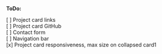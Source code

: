 **ToDo:**

  [ ] Project card links  
  [ ] Project card GitHub  
  [ ] Contact form  
  [ ] Navigation bar  
  [x] Project card responsiveness, max size on collapsed card1